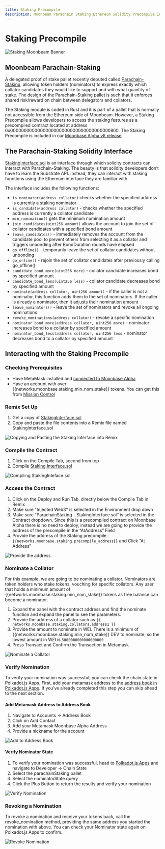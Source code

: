 ```yaml
---
title: Staking Precompile
description: Moonbeam Parachain Staking Ethereum Solidity Precompile Interface Demo
---
```


# Staking Precompile

![Staking Moonbeam Banner](/images/staking/staking-stake-banner.png)

## Moonbeam Parachain-Staking

A delegated proof of stake pallet recently debuted called [Parachain-Staking](https://github.com/PureStake/moonbeam/tree/master/pallets/parachain-staking/src), allowing token holders (nominators) to express exactly which collator candidates they would like to support and with what quantity of stake. The design of the Parachain-Staking pallet is such that it enforces shared risk/reward on chain between delegators and collators.

The Staking module is coded in Rust and it is part of a pallet that is normally not accessible from the Ethereum side of Moonbeam. However, a Staking Precompile allows developers to access the staking features as a precompiled contract located at address 0x0000000000000000000000000000000000000800. The Staking Precompile is included in our [Moonbase Alpha v8 release](https://moonbeam.network/announcements/testnet-upgrade-moonbase-alpha-v8/).

## The Parachain-Staking Solidity Interface

[StakingInterface.sol](https://github.com/PureStake/moonbeam/blob/master/runtime/precompiles/src/StakingInterface.sol) is an interface through which solidity contracts can interact with Parachain-Staking. The beauty is that solidity developers don’t have to learn the Substrate API. Instead, they can interact with staking functions using the Ethereum interface they are familiar with.

The interface includes the following functions:

 - `is_nominator(address collator)` checks whether the specified address is currently a staking nominator
 - `is_candidate(address collator)` - checks whether the specified address is currently a collator candidate
 - `min_nomination()` gets the minimum nomination amount
 - `join_candidates(uint256 amount)` allows the account to join the set of collator candidates with a specified bond amount
 - `leave_candidates()` - immediately removes the account from the candidate pool to prevent others from selecting it as a collator and triggers unbonding after BondDuration rounds have elapsed
 - `go_offline()` - temporarily leave the set of collator candidates without unbonding
 - `go_online()` - rejoin the set of collator candidates after previously calling go_offline()
 - `candidate_bond_more(uint256 more)` - collator candidate increases bond by specified amount
 - `candidate_bond_less(uint256 less)` - collator candidate decreases bond by specified amount
 - `nominate(address collator, uint256 amount)` - if the caller is not a nominator, this function adds them to the set of nominators. If the caller is already a nominator, then it adjusts their nomination amount
 - `leave_nominators()` - leave the set of nominators and revoke all ongoing nominations
 - `revoke_nominations(address collator)` - revoke a specific nomination
 - `nominator_bond_more(address collator, uint256 more)` - nominator increases bond to a collator by specified amount
 - `nominator_bond_less(address collator, uint256 less` - nominator decreases bond to a collator by specified amount

## Interacting with the Staking Precompile

### Checking Prerequisites

 - Have MetaMask installed and [connected to Moonbase Alpha](/getting-started/moonbase/metamask/)
 - Have an account with over {{networks.moonbase.staking.min_nom_stake}} tokens. You can get this from [Mission Control](/getting-started/moonbase/faucet/)

### Remix Set Up
1. Get a copy of [StakingInterface.sol](https://github.com/PureStake/moonbeam/blob/master/runtime/precompiles/src/StakingInterface.sol)
2. Copy and paste the file contents into a Remix file named StakingInterface.sol

![Copying and Pasting the Staking Interface into Remix](/images/staking/staking-precompile-1.png)

### Compile the Contract
1. Click on the Compile Tab, second from top
2. Compile [Staking Interface.sol](https://github.com/PureStake/moonbeam/blob/master/runtime/precompiles/src/StakingInterface.sol)

![Compiling StakingInteface.sol](/images/staking/staking-precompile-2.png)

### Access the Contract
1. Click on the Deploy and Run Tab, directly below the Compile Tab in Remix
2. Make sure "Injected Web3" is selected in the Environment drop down
3. Make sure “ParachainStaking - StakingInterface.sol” is selected in the Contract dropdown. Since this is a precompiled contract on Moonbase Alpha there is no need to deploy, instead we are going to provide the address of the precompile in the “AtAddress” Field
4. Provide the address of the Staking precompile: `{{networks.moonbase.staking.precompile_address}}` and Click “At Address”

![Provide the address](/images/staking/staking-precompile-3.png)

### Nominate a Collator
For this example, we are going to be nominating a collator. Nominators are token holders who stake tokens, vouching for specific collators. Any user that holds a minimum amount of {{networks.moonbase.staking.min_nom_stake}} tokens as free balance can become a nominator. 

1. Expand the panel with the contract address and find the nominate function and expand the panel to see the parameters.
2. Provide the address of a collator such as `{{ networks.moonbase.staking.collators.address1 }}`
3. Provide the amount to nominate in WEI. There is a minimum of {{networks.moonbase.staking.min_nom_stake}} DEV to nominate, so the lowest amount in WEI is `5000000000000000000`
4. Press Transact and Confirm the Transaction in Metamask

![Nominate a Collator](/images/staking/staking-precompile-4.png)

### Verify Nomination
To verify your nomination was successful, you can check the chain state in Polkadot.js Apps. First, add your metamask address to the [address book in Polkadot.js Apps](https://polkadot.js.org/apps/?rpc=wss%3A%2F%2Fwss.testnet.moonbeam.network#/addresses). If you've already completed this step you can skip ahead to the next section. 

#### Add Metamask Address to Address Book
1. Navigate to Accounts -> Address Book 
2. Click on Add Contact
3. Add your Metamask Moonbase Alpha Address
4. Provide a nickname for the account

![Add to Address Book](/images/staking/staking-precompile-5.png)

#### Verify Nominator State
1. To verify your nomination was successful, head to [Polkadot.js Apps](https://polkadot.js.org/apps/?rpc=wss%3A%2F%2Fwss.testnet.moonbeam.network#/chainstate) and navigate to Developer -> Chain State
2. Select the parachainStaking pallet
3. Select the nominatorState query
4. Click the Plus Button to return the results and verify your nomination

![Verify Nomination](/images/staking/staking-precompile-6.png)

### Revoking a Nomination
To revoke a nomination and receive your tokens back, call the revoke_nomination method, providing the same address you started the nomination with above. You can check your Nominator state again on Polkadot.js Apps to confirm.

![Revoke Nomination](/images/staking/staking-precompile-7.png)
